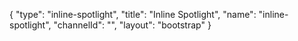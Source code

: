 {
    "type": "inline-spotlight",
    "title": "Inline Spotlight",
    "name": "inline-spotlight",
    "channelId": "",
    "layout": "bootstrap"
}